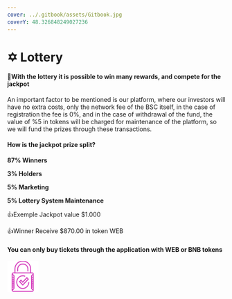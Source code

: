 ```yaml
---
cover: ../.gitbook/assets/Gitbook.jpg
coverY: 48.326848249027236
---
```


# ✡ Lottery

#### :clap:With the lottery it is possible to win many rewards, and compete for the jackpot

An important factor to be mentioned is our platform, where our investors will have no extra costs, only the network fee of the BSC itself, in the case of registration the fee is 0%, and in the case of withdrawal of the fund, the value of %5 in tokens will be charged for maintenance of the platform, so we will fund the prizes through these transactions.

#### How is the jackpot prize split?

**87% Winners**&#x20;

**3% Holders**&#x20;

**5% Marketing**&#x20;

**5% Lottery System Maintenance**

:thumbsup:Exemple Jackpot value $1.000&#x20;

:thumbsup:Winner Receive $870.00 in token WEB

#### You can only buy tickets through the application with WEB or BNB tokens

![](../.gitbook/assets/4.png)

